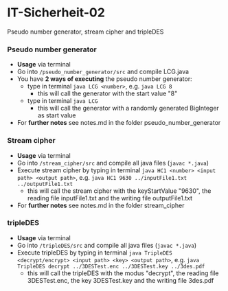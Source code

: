 # IT-Sicherheit-02
Pseudo number generator, stream cipher and tripleDES


### Pseudo number generator

* __Usage__ via terminal
* Go into `/pseudo_number_generator/src` and compile LCG.java
* You have __2 ways of executing__ the pseudo number generator:
  * type in terminal `java LCG <number>`, e.g. `java LCG 8`
    * this will call the generator with the start value "8"
  * type in terminal `java LCG`
    * this will call the generator with a randomly generated BigInteger as start value
* For __further notes__ see notes.md in the folder pseudo_number_generator


### Stream cipher

* __Usage__ via terminal
* Go into `/stream_cipher/src` and compile all java files (`javac *.java`)
* Execute stream cipher by typing in terminal `java HC1 <number> <input path> <output path>`, e.g. `java HC1 9630 ../inputFile1.txt ../outputFile1.txt`
  * this will call the stream cipher with the keyStartValue "9630", the reading file inputFile1.txt and the writing file outputFile1.txt
* For __further notes__ see notes.md in the folder stream_cipher


### tripleDES

* __Usage__ via terminal
* Go into `/tripleDES/src` and compile all java files (`javac *.java`)
* Execute tripleDES by typing in terminal `java TripleDES <decrypt/encrypt> <input path> <key> <output path>`, e.g. `java TripleDES decrypt ../3DESTest.enc ../3DESTest.key ../3des.pdf`
  * this will call the tripleDES with the modus "decrypt", the reading file 3DESTest.enc, the key 3DESTest.key and the writing file 3des.pdf
